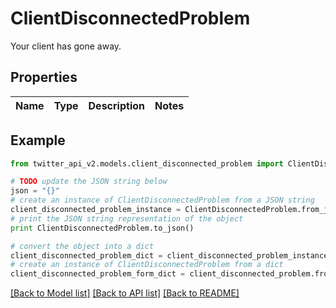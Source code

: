 # ClientDisconnectedProblem

Your client has gone away.

## Properties
Name | Type | Description | Notes
------------ | ------------- | ------------- | -------------

## Example

```python
from twitter_api_v2.models.client_disconnected_problem import ClientDisconnectedProblem

# TODO update the JSON string below
json = "{}"
# create an instance of ClientDisconnectedProblem from a JSON string
client_disconnected_problem_instance = ClientDisconnectedProblem.from_json(json)
# print the JSON string representation of the object
print ClientDisconnectedProblem.to_json()

# convert the object into a dict
client_disconnected_problem_dict = client_disconnected_problem_instance.to_dict()
# create an instance of ClientDisconnectedProblem from a dict
client_disconnected_problem_form_dict = client_disconnected_problem.from_dict(client_disconnected_problem_dict)
```
[[Back to Model list]](../README.md#documentation-for-models) [[Back to API list]](../README.md#documentation-for-api-endpoints) [[Back to README]](../README.md)



